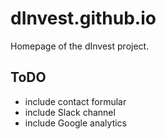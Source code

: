 # dInvest.github.io
Homepage of the dInvest project.

## ToDO
- include contact formular
- include Slack channel
- include Google analytics
